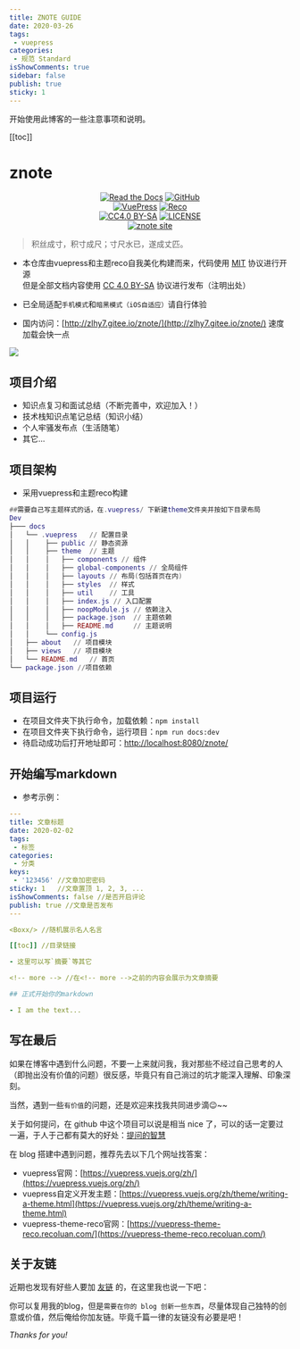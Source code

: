 ```yaml
---
title: ZNOTE GUIDE
date: 2020-03-26
tags:
 - vuepress
categories:
 - 规范 Standard
isShowComments: true
sidebar: false
publish: true
sticky: 1
---
```


<Boxx/>

开始使用此博客的一些注意事项和说明。

[[toc]]

<!-- more -->

# znote

<p align="center">
   <a href="https://zpj80231.github.io/znote/views/specification/guide.html" target="_blank"><img alt="Read the Docs" src="https://img.shields.io/badge/Docs-GetStarted-red?style=flat-square&logo=buffer"></a>
   <a href="https://github.com/zlhy7/znote" target="_blank"><img alt="GitHub" src="https://img.shields.io/badge/GitHub-znote-d05577?style=flat-square&logo=github"></a>
   <br/>
   <a href="https://github.com/vuejs/vuepress" target="_blank"><img alt="VuePress" src="https://img.shields.io/badge/VuePress-build-05a564?style=flat-square&logo=vue.js"></a>
   <a href="https://github.com/vuepress-reco/vuepress-theme-reco" target="_blank"><img alt="Reco" src="https://img.shields.io/badge/Reco-theme-137cbd?style=flat-square&logo=vue.js"></a>
   <br/>
   <a href="https://creativecommons.org/licenses/by-sa/4.0/"><img alt="CC4.0 BY-SA" src="https://img.shields.io/static/v1?label=CC%20%204.0&message=BY-SA&color=yellow&style=flat-square"></a>
   <a href="LICENSE"><img alt="LICENSE" src="https://img.shields.io/badge/License-MIT-orange?style=flat-square"></a>
   <br/>
   <a href="http://zlhy7.gitee.io/znote/"><img alt="znote site" src="https://img.shields.io/badge/znote-pages-a06bc1?style=flat-square&logo=zulip"></a>
</p>

> 积丝成寸，积寸成尺；寸尺水已，遂成丈匹。

- 本仓库由vuepress和主题reco自我美化构建而来，代码使用 [MIT](https://github.com/SigureMo/notev/blob/master/LICENSE) 协议进行开源<br/>
但是全部文档内容使用 [CC 4.0 BY-SA](https://creativecommons.org/licenses/by-sa/4.0/) 协议进行发布（注明出处）

- 已全局适配`手机模式`和`暗黑模式（iOS自适应）`请自行体验

- 国内访问：[http://zlhy7.gitee.io/znote/](http://zlhy7.gitee.io/znote/) 速度加载会快一点

![](/znote/vuepress/znote.png)

## 项目介绍

- 知识点复习和面试总结（不断完善中，欢迎加入！）
- 技术栈知识点笔记总结（知识小结）
- 个人牢骚发布点（生活随笔）
- 其它...

## 项目架构

- 采用vuepress和主题reco构建

```lua
##需要自己写主题样式的话，在.vuepress/ 下新建theme文件夹并按如下目录布局
Dev
├─── docs
│   └── .vuepress   // 配置目录
│   │    ├── public // 静态资源
│   │    ├── theme  // 主题
│   │    │   ├── components // 组件
│   │    │   ├── global-components // 全局组件
│   │    │   ├── layouts // 布局(包括首页在内)
│   │    │   ├── styles  // 样式
│   │    │   ├── util 	 // 工具
│   │    │   ├── index.js // 入口配置
│   │    │   ├── noopModule.js // 依赖注入
│   │    │   ├── package.json  // 主题依赖
│   │    │   ├── README.md     // 主题说明
│   │    └── config.js
│   ├── about   // 项目模块
│   ├── views   // 项目模块
│   └── README.md   // 首页
└── package.json //项目依赖
```

## 项目运行

- 在项目文件夹下执行命令，加载依赖：`npm install`
- 在项目文件夹下执行命令，运行项目：`npm run docs:dev`
- 待启动成功后打开地址即可：[http://localhost:8080/znote/](http://localhost:8080/znote/)

## 开始编写markdown

- 参考示例：

```yaml
---
title: 文章标题
date: 2020-02-02
tags:
 - 标签
categories:
 - 分类
keys:
 - '123456' //文章加密密码
sticky: 1   //文章置顶 1, 2, 3, ...
isShowComments: false //是否开启评论
publish: true //文章是否发布
---

<Boxx/> //随机展示名人名言

[[toc]] //目录链接

- 这里可以写`摘要`等其它

<!-- more --> //在<!-- more -->之前的内容会展示为文章摘要

## 正式开始你的markdown

- I am the text...
```

## 写在最后

如果在博客中遇到什么问题，不要一上来就问我，我对那些不经过自己思考的人（即抛出没有价值的问题）很反感，毕竟只有自己淌过的坑才能深入理解、印象深刻。

当然，遇到一些`有价值`的问题，还是欢迎来找我共同进步滴😉~~

关于如何提问，在 github 中这个项目可以说是相当 nice 了，可以的话一定要过一遍，于人于己都有莫大的好处：[提问的智慧](https://github.com/ryanhanwu/How-To-Ask-Questions-The-Smart-Way/blob/master/README-zh_CN.md)

在 blog 搭建中遇到问题，推荐先去以下几个网址找答案：

- vuepress官网：[https://vuepress.vuejs.org/zh/](https://vuepress.vuejs.org/zh/)
- vuepress自定义开发主题：[https://vuepress.vuejs.org/zh/theme/writing-a-theme.html](https://vuepress.vuejs.org/zh/theme/writing-a-theme.html)
- vuepress-theme-reco官网：[https://vuepress-theme-reco.recoluan.com/](https://vuepress-theme-reco.recoluan.com/)

## 关于友链

近期也发现有好些人要加 [友链](/other/friends.html) 的，在这里我也说一下吧：

你可以复用我的blog，但是`需要在你的 blog 创新一些东西`，尽量体现自己独特的创意或价值，然后俺给你加友链。毕竟千篇一律的友链没有必要是吧！


*Thanks for you!*

<Reward/>
